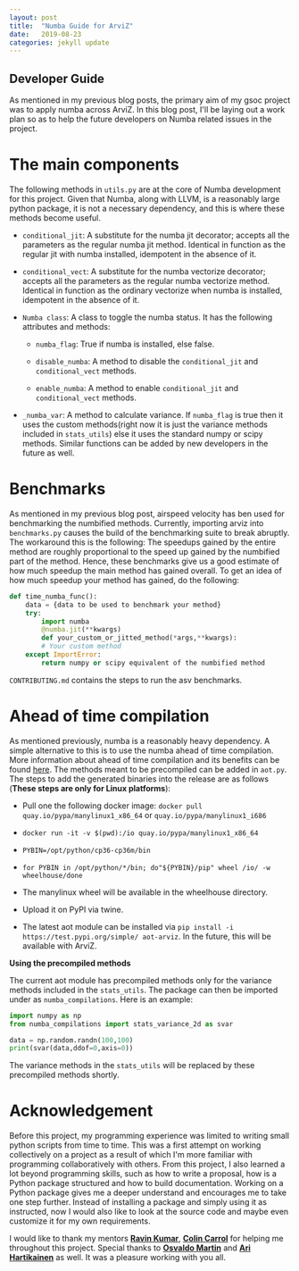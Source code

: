 ```yaml
---
layout: post
title:  "Numba Guide for ArviZ"
date:   2019-08-23 
categories: jekyll update
---
```



## Developer Guide

As mentioned in my previous blog posts, the primary aim of my gsoc project was to apply numba across ArviZ. In this blog post, I'll be laying out a work plan so as to help the future developers on Numba related issues in the project. 

# The main components

The following methods in `utils.py` are at the core of Numba development for this project. Given that Numba, along with LLVM, is a reasonably large python package, it is not a necessary dependency, and this is where these methods become useful. 

* `conditional_jit`: A substitute for the numba jit decorator; accepts all the parameters as the regular numba jit method. Identical in function as the regular jit with numba installed, idempotent in the absence of it.

* `conditional_vect`: A substitute for the numba vectorize decorator; accepts all the parameters as the regular numba vectorize method. Identical in function as the ordinary vectorize when numba is installed, idempotent in the absence of it.

* `Numba class`: A class to toggle the numba status. It has the following attributes and methods:
    
    * `numba_flag`: True if numba is installed, else false.
    
    * `disable_numba`: A method to disable the `conditional_jit` and `conditional_vect` methods.
    
    * `enable_numba`: A method to enable `conditional_jit` and `conditional_vect` methods.
    
* `_numba_var`: A method to calculate variance. If `numba_flag` is true then it uses the custom methods(right now it is just the variance methods included in `stats_utils`) else it uses the standard numpy or scipy methods. Similar functions can be added by new developers in the future as well.

# Benchmarks
As mentioned in my previous blog post, airspeed velocity has ben used for benchmarking the numbified methods. Currently, importing arviz into `benchmarks.py` causes the build of the benchmarking suite to break abruptly. The workaround this is the following: The speedups gained by the entire method are roughly proportional to the speed up gained by the numbified part of the method. Hence, these benchmarks give us a good estimate of how much speedup the main method has gained overall. To get an idea of how much speedup your method has gained, do the following:

```python
def time_numba_func():
    data = {data to be used to benchmark your method}
    try:
        import numba
        @numba.jit(**kwargs)
        def your_custom_or_jitted_method(*args,**kwargs):
        # Your custom method
    except ImportError:
        return numpy or scipy equivalent of the numbified method
``` 

`CONTRIBUTING.md` contains the steps to run the asv benchmarks.

# Ahead of time compilation

As mentioned previously, numba is a reasonably heavy dependency. A simple alternative to this is to use the numba ahead of time compilation. More information about ahead of time compilation and its benefits can be found [here](https://numba.pydata.org/numba-doc/dev/user/pycc.html). The methods meant to be precompiled can be added in `aot.py`. The steps to add the generated binaries into the release are as follows (**These steps are only for Linux platforms**):

* Pull one the following docker image: `docker pull quay.io/pypa/manylinux1_x86_64` or `quay.io/pypa/manylinux1_i686`

* `docker run -it -v $(pwd):/io quay.io/pypa/manylinux1_x86_64`

* `PYBIN=/opt/python/cp36-cp36m/bin`

* ```for PYBIN in /opt/python/*/bin; do"${PYBIN}/pip" wheel /io/ -w wheelhouse/done```

* The manylinux wheel will be available in the wheelhouse directory.

* Upload it on PyPI via twine.

* The latest aot module can be installed via `pip install -i https://test.pypi.org/simple/ aot-arviz`. In the future, this will be available with ArviZ.

**Using the precompiled methods**

The current aot module has precompiled methods only for the variance methods included in the `stats_utils`. The package can then be imported under as `numba_compilations`. Here is an example:

```python
import numpy as np
from numba_compilations import stats_variance_2d as svar

data = np.random.randn(100,100)
print(svar(data,ddof=0,axis=0))
```

The variance methods in the `stats_utils` will be replaced by these precompiled methods shortly.

# Acknowledgement

Before this project, my programming experience was limited to writing small python scripts from time to time. This was a first attempt on working collectively on a project as a result of which I'm more familiar with programming collaboratively with others. From this project, I also learned a lot beyond programming skills, such as how to write a proposal, how is a Python package structured and how to build documentation. Working on a Python package gives me a deeper understand and encourages me to take one step further. Instead of installing a package and simply using it as instructed, now I would also like to look at the source code and maybe even customize it for my own requirements.

I would like to thank my mentors [**Ravin Kumar**](https://github.com/canyon289), [**Colin Carrol**](https://colindcarroll.com/)
for helping me throughout this project. Special thanks to [**Osvaldo Martin**](https://github.com/aloctavodia) and [**Ari Hartikainen**](https://github.com/ahartikainen) as well. It was a pleasure working with you all.

